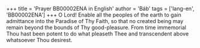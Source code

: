 +++
title = 'Prayer BB00002ENA in English'
author = 'Báb'
tags = ['lang-en', 'BB00002ENA']
+++
O Lord!  Enable all the peoples of the earth to gain admittance into the Paradise of Thy Faith, so that no created being may remain beyond the bounds of Thy good-pleasure.
From time immemorial Thou hast been potent to do what pleaseth Thee and transcendent above whatsoever Thou desirest.
